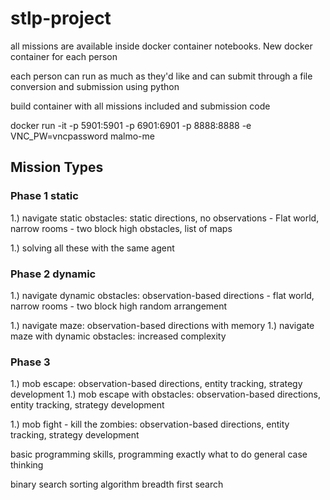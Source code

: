 # stlp-project

all missions are available inside docker container notebooks. New docker container for each person

each person can run as much as they'd like and can submit through a file conversion and submission using python

build container with all missions included and submission code

docker run -it -p 5901:5901 -p 6901:6901 -p 8888:8888 -e VNC_PW=vncpassword malmo-me

## Mission Types
### Phase 1 static
1.) navigate static obstacles: static directions, no observations
    - Flat world, narrow rooms
    - two block high obstacles, list of maps

1.) solving all these with the same agent

### Phase 2 dynamic
1.) navigate dynamic obstacles: observation-based directions
    - flat world, narrow rooms
    - two block high random arrangement

1.) navigate maze: observation-based directions with memory
1.) navigate maze with dynamic obstacles: increased complexity

### Phase 3 
1.) mob escape: observation-based directions, entity tracking, strategy development
1.) mob escape with obstacles: observation-based directions, entity tracking, strategy development

1.) mob fight - kill the zombies: observation-based directions, entity tracking, strategy development


basic programming skills, programming exactly what to do
general case thinking 



binary search
sorting algorithm
breadth first search
